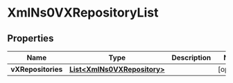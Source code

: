 
# XmlNs0VXRepositoryList

## Properties
Name | Type | Description | Notes
------------ | ------------- | ------------- | -------------
**vXRepositories** | [**List&lt;XmlNs0VXRepository&gt;**](XmlNs0VXRepository.md) |  |  [optional]



